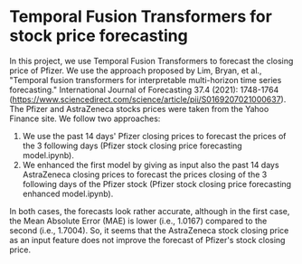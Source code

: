 # Temporal Fusion Transformers for stock price forecasting
In this project, we use Temporal Fusion Transformers to forecast the closing price of Pfizer. We use the approach proposed by Lim, Bryan, et al., "Temporal fusion transformers for interpretable multi-horizon time series forecasting." International Journal of Forecasting 37.4 (2021): 1748-1764 (https://www.sciencedirect.com/science/article/pii/S0169207021000637).
The Pfizer and AstraZeneca stocks prices were taken from the Yahoo Finance site. We follow two approaches:
1. We use the past 14 days' Pfizer closing prices to forecast the prices of the 3 following days (Pfizer stock closing price forecasting model.ipynb).
2. We enhanced the first model by giving as input also the past 14 days AstraZeneca closing prices to forecast the prices closing of the 3 following days of the  Pfizer stock (Pfizer stock closing price forecasting enhanced model.ipynb).

In both cases, the forecasts look rather accurate, although in the first case, the  Mean Absolute Error (MAE) is lower (i.e., 1.0167) compared to the second  (i.e., 1.7004). So, it seems that the AstraZeneca stock closing price as an input feature does not improve the forecast of Pfizer's stock closing price.

